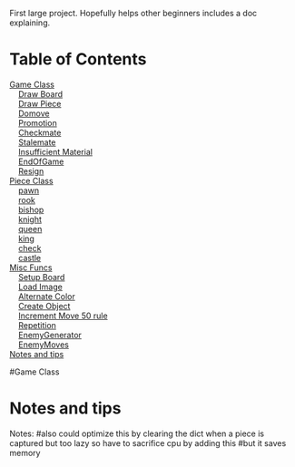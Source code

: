 First large project. Hopefully helps other beginners includes a doc explaining. 
# Table of Contents
[Game Class](#Game&nbsp;Class)\
&nbsp;&nbsp;&nbsp;&nbsp;[Draw Board](#Draw&nbsp;Board)\
&nbsp;&nbsp;&nbsp;&nbsp;[Draw Piece](#Draw&nbsp;Piece)\
&nbsp;&nbsp;&nbsp;&nbsp;[Domove](#Domove)\
&nbsp;&nbsp;&nbsp;&nbsp;[Promotion](#Promotion)\
&nbsp;&nbsp;&nbsp;&nbsp;[Checkmate](#Checkmate)\
&nbsp;&nbsp;&nbsp;&nbsp;[Stalemate](#Stalemate)\
&nbsp;&nbsp;&nbsp;&nbsp;[Insufficient Material](#Insufficient&nbsp;Material)\
&nbsp;&nbsp;&nbsp;&nbsp;[EndOfGame](#EndOfGame)\
&nbsp;&nbsp;&nbsp;&nbsp;[Resign](#Resign)\
[Piece Class](#Piece_Class)\
&nbsp;&nbsp;&nbsp;&nbsp;[pawn](#pawn)\
&nbsp;&nbsp;&nbsp;&nbsp;[rook](#rook)\
&nbsp;&nbsp;&nbsp;&nbsp;[bishop](#bishop)\
&nbsp;&nbsp;&nbsp;&nbsp;[knight](#night)\
&nbsp;&nbsp;&nbsp;&nbsp;[queen](#queen)\
&nbsp;&nbsp;&nbsp;&nbsp;[king](#king)\
&nbsp;&nbsp;&nbsp;&nbsp;[check](#check)\
&nbsp;&nbsp;&nbsp;&nbsp;[castle](#castle)\
[Misc Funcs](#Misc_Funcs)\
&nbsp;&nbsp;&nbsp;&nbsp;[Setup Board](#Setu&nbsp;Board)\
&nbsp;&nbsp;&nbsp;&nbsp;[Load Image](#Load&nbsp;Image)\
&nbsp;&nbsp;&nbsp;&nbsp;[Alternate Color](#Alternate&nbsp;Color)\
&nbsp;&nbsp;&nbsp;&nbsp;[Create Object](#Create&nbsp;Object)\
&nbsp;&nbsp;&nbsp;&nbsp;[Increment Move 50 rule](#IncrementMove50Rule)\
&nbsp;&nbsp;&nbsp;&nbsp;[Repetition](#Repetition)\
&nbsp;&nbsp;&nbsp;&nbsp;[EnemyGenerator](#EnemyGenerator)\
&nbsp;&nbsp;&nbsp;&nbsp;[EnemyMoves](#EnemyMoves)\
[Notes and tips](#Notes&nbsp;and&nbsp;tips)

#Game&nbsp;Class

# Notes&nbsp;and&nbsp;tips
Notes:        #also could optimize this by clearing the dict when a piece is captured but too lazy so have to sacrifice cpu by adding this
        #but it saves memory
